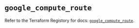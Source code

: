 # `google_compute_route`

Refer to the Terraform Registory for docs: [`google_compute_route`](https://registry.terraform.io/providers/hashicorp/google-beta/4.79.0/docs/resources/google_compute_route).
